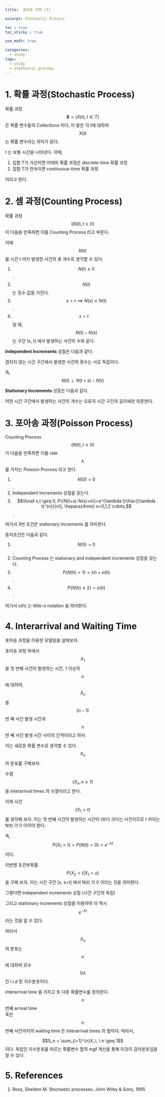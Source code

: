 ```yaml
---
title:  포아송 과정 (1)

excerpt: Stochastic Process  

toc : true
toc_sticky : true  

use_math: true

categories:
  - study
tags:
  - study
  - stochastic_process
---
```


# 1. 확률 과정(Stochastic Process)
확률 과정 $$\mathbf{X} = \{X(t), t \in T\}$$ 은
확률 변수들의 Collections 이다. 이 말은 각 t에 대하여 $$X(t)$$ 는 확률 변수라는 의미가 된다.

t 는 보통 시간을 나타낸다. 이때,

1. 집합 T가 가산이면 이때의 확률 과정은 discrete-time 확률 과정
2. 집합 T가 연속이면 continuous-time 확률 과정

이라고 한다.

# 2. 셈 과정(Counting Process)

확률 과정 $$\{N(t), t \geq 0 \}$$ 이 다음을 만족하면 이를
Counting Process 라고 부른다. 

이때 $$N(t)$$ 를 시간 t 까지 발생한 사건의 총 개수로 생각할 수 있다.

1. $$N(t) \geq 0$$.
2. $$N(t)$$ 는 정수 값을 가진다.
3. $$s<t \implies N(s) \leq N(t)$$.
4. $$s<t \quad$$ 일 때, $$N(t)-N(s)$$ 는 구간 (s, t] 에서 발생하는 사건의 수와 같다.

**Independent Increments** 성질은 다음과 같다.

겹치지 않는 시간 구간에서 발생한 사건의 횟수는 서로 독립이다.

즉, $$N(t) \perp N(t+s)-N(t)$$

 **Stationary Increments** 성질은 다음과 같다.

어떤 시간 구간에서 발생하는 사건의 개수는 오로지 시간 구간의 길이에만 의존한다. 


# 3. 포아송 과정(Poisson Process) 

Counting Process $$\{N(t), t \geq 0 \}$$ 가 다음을 만족하면
이를 rate $$\lambda$$ 를 가지는 Poisson Process 라고 한다. 

1. $$N(0)=0$$.
2. Independent Increments 성질을 갖는다.
3. $$\forall s,t \geq 0, P\{N(t+s)-N(s)=n\}=e^{\lambda t}\frac{(\lambda t)^{n}}{n!}, \hspace{4mm} n=0,1,2 \cdots,$$.

여기서 3번 조건은 stationary increments 를 의미한다.

동치조건은 다음과 같다. 

1. $$N(0)=0$$.
2. Counting Process 는 stationary and independent increments 성질을 갖는다.
3. $$P\{N(h)=1\}=\lambda h+ o(h)$$.
4. $$P\{N(h) \geq 2\} = o(h)$$.

여기서 o(h) 는 little-o notation 을 의미한다.

# 4. Interarrival and Waiting Time
포아송 과정을 이용한 모델링을 살펴보자.

포아송 과정 하에서 $$X_1$$ 을 첫 번째 사건이 발생하는 시간, 1 이상의 $$n$$ 에 대하여, $$X_n$$ 을 $$(n-1)$$ 번 째 사건 발생 시간과 $$n$$ 번 째 사건 발생 시간
사이의 간격이라고 하자.

이는 새로운 확률 변수로 생각할 수 있다. $$X_n$$ 의 분포를 구해보자.

수열 $$\{X_n, n \geq 1 \}$$ 을 interarrival times 의 수열이라고 한다. 

이제 사건 $$\{X_1 > t \}$$ 를 생각해 보자. 이는 첫 번쨰 사건이
발생하는 시간이 t보다 크다는 사건이므로 t 까지는 N(t) 가 0 이어야 한다.

즉, $$P\{X_1 > t \} = P\{N(t)=0 \}  = e^{-\lambda t}$$ 이다.

이번엔 조건부확률 
$$P\{X_2 >t | X_1 =s \}$$ 
을 구해 보자.  이는 시간 구간 [s, s+t] 에서 N(t) 가 0 이라는 것을 의미한다. 

그렇다면 independent increments 성질
(시간 구간의 독립)

그리고 stationary increments 성질을 이용하여 이 역시 $$e^{-\lambda t}$$ 라는 것을 알 수 있다. 

따라서 $$X_n$$ 의 분포는 $$n$$ 에 대하여 모수 $$1/\lambda$$ 인
i.i.d 한 지수분포이다.


interarrival time 을 가지고 또 다른 확률변수를
정의한다. $$n$$번쨰 arrival time <br> 혹은 $$n$$번째 사건까지의 waiting time 은 interarrival times 의 합이다. 따라서, 

$$S_n = \sum_{i=1}^{n}X_i, \ n \geq 1$$
이다. 독립인 지수분포를 따르는 확률변수 합의 mgf 계산을 통해 이것이 감마분포임을 알 수 있다.

# 5. References

1. Ross, Sheldon M. Stochastic processes. John Wiley & Sons, 1995.